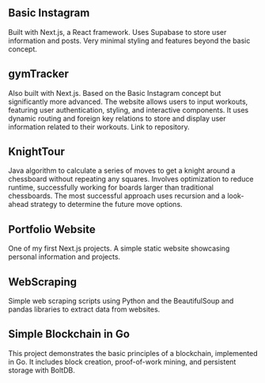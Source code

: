 ## Basic Instagram

Built with Next.js, a React framework. Uses Supabase to store user information and posts. Very minimal styling and features beyond the basic concept.

## gymTracker

Also built with Next.js. Based on the Basic Instagram concept but significantly more advanced. The website allows users to input workouts, featuring user authentication, styling, and interactive components. It uses dynamic routing and foreign key relations to store and display user information related to their workouts. Link to repository.

## KnightTour

Java algorithm to calculate a series of moves to get a knight around a chessboard without repeating any squares. Involves optimization to reduce runtime, successfully working for boards larger than traditional chessboards. The most successful approach uses recursion and a look-ahead strategy to determine the future move options.

## Portfolio Website

One of my first Next.js projects. A simple static website showcasing personal information and projects.

## WebScraping

Simple web scraping scripts using Python and the BeautifulSoup and pandas libraries to extract data from websites.

## Simple Blockchain in Go

This project demonstrates the basic principles of a blockchain, implemented in Go. It includes block creation, proof-of-work mining, and persistent storage with BoltDB.
